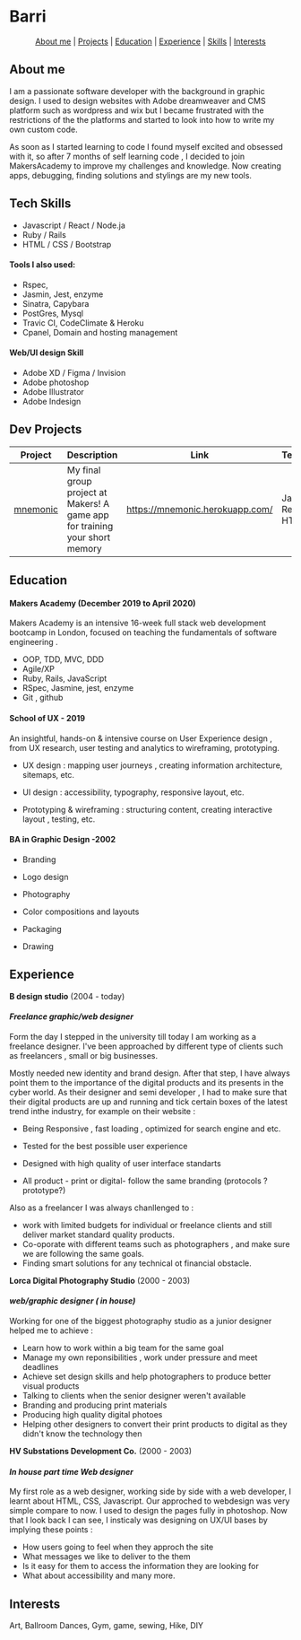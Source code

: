 # Barri #
<div align="center">

  [About me](#about_me) | [Projects](#projects) | [Education](#education) | [Experience](#experience) | [Skills](#skills) | [Interests](#interests)

  </div>

## <a name="about_me">About me</a>

I am a passionate software developer with the background in graphic design. I used to design websites with Adobe dreamweaver and CMS platform such as wordpress and wix but I became frustrated with the restrictions of the the platforms and started to look into how to write my own custom code.

As soon as I started learning to code I found myself excited and obsessed with it, so after 7 months of self learning code , I decided to join MakersAcademy to improve my challenges and knowledge.
Now creating apps, debugging, finding solutions and stylings are my new tools.

## <a name="skills">Tech Skills</a>
- Javascript / React / Node.ja
- Ruby / Rails
- HTML / CSS / Bootstrap 

#### Tools I also used:
- Rspec,
- Jasmin, Jest, enzyme
- Sinatra, Capybara
- PostGres, Mysql
- Travic CI, CodeClimate & Heroku
- Cpanel, Domain and hosting management 

#### Web/UI design Skill

- Adobe XD / Figma / Invision
- Adobe photoshop
- Adobe Illustrator
- Adobe Indesign

## <a name="projects">Dev Projects</a>

| Project   | Description | Link | Technologies |
|---        |---          |---   |---           |
| [mnemonic](https://github.com/BarriF13/mnemonic) | My final group project at Makers! A game app for training your short memory | https://mnemonic.herokuapp.com/ | Javascript, React, CSS, HTML |

## <a name="education">Education</a>

#### Makers Academy (December 2019 to April 2020)

Makers Academy is an  intensive 16-week full stack web development bootcamp in London, focused on teaching the fundamentals of software engineering .

- OOP, TDD, MVC, DDD
- Agile/XP
- Ruby, Rails, JavaScript
- RSpec, Jasmine, jest, enzyme
- Git , github

#### School of UX - 2019

An insightful, hands-on & intensive course on User Experience design , from UX research, user testing and analytics to wireframing, prototyping.

  

- UX design : mapping user journeys , creating information architecture, sitemaps, etc.

- UI design : accessibility, typography, responsive layout, etc.

- Prototyping & wireframing : structuring content, creating interactive layout , testing, etc.

  

#### BA in Graphic Design -2002

- Branding

- Logo design

- Photography

- Color compositions and layouts

- Packaging

- Drawing

  

## <a name="experience">Experience</a>

  

**B design studio** (2004 - today)

#### *Freelance graphic/web designer*
Form the day I stepped in the university till today I am working as a freelance designer. I've been approached by different type of clients such as freelancers , small or big businesses.

Mostly needed new identity and brand design.  After that step,  I have always point them to the importance of the digital products and its presents in the cyber world.
As their designer and semi developer , I had to make sure that their digital products are up and running and tick certain boxes of the latest trend inthe industry, for example  on their website :
- Being Responsive , fast loading , optimized for search engine  and etc.

- Tested for the best possible user experience

- Designed with high quality of user interface standarts

- All product - print or digital- follow the same branding (protocols ? prototype?)

Also as a freelancer I was always chanllenged to :
- work with limited budgets for individual or freelance clients and still deliver market standard quality products.
- Co-oporate with different teams such as photographers , and make sure we are following the same goals. 
- Finding smart solutions for any technical ot financial obstacle. 
  

**Lorca Digital Photography Studio** (2000 - 2003)

#### *web/graphic designer  ( in house)*

Working for one of the biggest photography studio as a junior designer helped me to achieve :
- Learn how to work within a big team for the same goal
- Manage my own reponsibilities , work under pressure and meet deadlines 
- Achieve set design skills and help photographers to produce better visual products
- Talking to clients when the senior designer weren't available
- Branding and producing print materials
- Producing high quality digital photoes
-  Helping other designers to convert their print products to digital as they didn't know the technology then

**HV Substations Development Co.** (2000 - 2003)

#### *In house part time Web designer*

My first role as a web designer, working side by side with a web developer, I learnt about HTML, CSS, Javascript. Our approched to webdesign was very simple compare to now. I used to design the pages fully in photoshop.
Now that I look back I can see, I insticaly was designing on UX/UI bases by implying these points :
- How users going to feel when they approch the site 
-  What messages we like to deliver to the them
- Is it easy for them to access the information they are looking for
- What about accessibility
and many more.

  
  
  

## <a name="interests">Interests</a>

  

Art, Ballroom Dances, Gym, game, sewing, Hike, DIY

